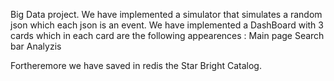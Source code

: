 Big Data project.
We have implemented a simulator that simulates a random json which each json is an event.
We have implemented a DashBoard with 3 cards which in each card are the following appearences :
Main page
Search bar
Analyzis

Fortheremore we have saved in redis the Star Bright Catalog.
